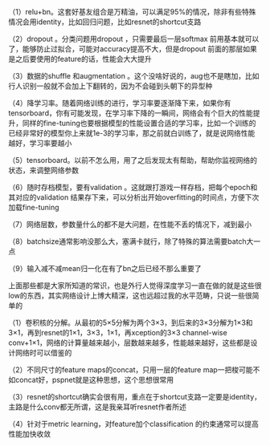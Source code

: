 （1）relu+bn。这套好基友组合是万精油，可以满足95%的情况，除非有些特殊情况会用identity，比如回归问题，比如resnet的shortcut支路

（2）dropout 。分类问题用dropout ，只需要最后一层softmax 前用基本就可以了，能够防止过拟合，可能对accuracy提高不大，但是dropout 前面的那层如果是之后要使用的feature的话，性能会大大提升

（3）数据的shuffle 和augmentation 。这个没啥好说的，aug也不是瞎加，比如行人识别一般就不会加上下翻转的，因为不会碰到头朝下的异型种

（4）降学习率。随着网络训练的进行，学习率要逐渐降下来，如果你有tensorboard，你有可能发现，在学习率下降的一瞬间，网络会有个巨大的性能提升，同样的fine-tuning也要根据模型的性能设置合适的学习率，比如一个训练的已经非常好的模型你上来就1e-3的学习率，那之前就白训练了，就是说网络性能越好，学习率要越小

（5）tensorboard。以前不怎么用，用了之后发现太有帮助，帮助你监视网络的状态，来调整网络参数

（6）随时存档模型，要有validation 。这就跟打游戏一样存档，把每个epoch和其对应的validation 结果存下来，可以分析出开始overfitting的时间点，方便下次加载fine-tuning

（7）网络层数，参数量什么的都不是大问题，在性能不丢的情况下，减到最小

（8）batchsize通常影响没那么大，塞满卡就行，除了特殊的算法需要batch大一点

（9）输入减不减mean归一化在有了bn之后已经不那么重要了

上面那些都是大家所知道的常识，也是外行人觉得深度学习一直在做的就是这些很low的东西，其实网络设计上博大精深，这也远超过我的水平范畴，只说一些很简单的

（1）卷积核的分解。从最初的5×5分解为两个3×3，到后来的3×3分解为1×3和3×1，再到resnet的1×1，3×3，1×1，再xception的3×3 channel-wise conv+1×1，网络的计算量越来越小，层数越来越多，性能越来越好，这些都是设计网络时可以借鉴的

（2）不同尺寸的feature maps的concat，只用一层的feature map一把梭可能不如concat好，pspnet就是这种思想，这个思想很常用

（3）resnet的shortcut确实会很有用，重点在于shortcut支路一定要是identity，主路是什么conv都无所谓，这是我亲耳听resnet作者所述

（4）针对于metric learning，对feature加个classification 的约束通常可以提高性能加快收敛
